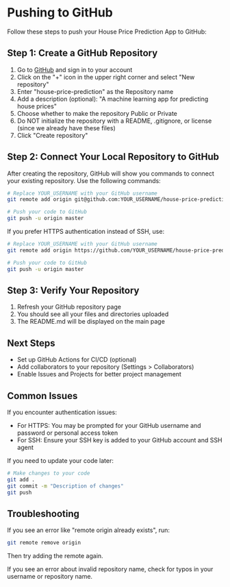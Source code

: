 # Pushing to GitHub

Follow these steps to push your House Price Prediction App to GitHub:

## Step 1: Create a GitHub Repository

1. Go to [GitHub](https://github.com/) and sign in to your account
2. Click on the "+" icon in the upper right corner and select "New repository"
3. Enter "house-price-prediction" as the Repository name
4. Add a description (optional): "A machine learning app for predicting house prices"
5. Choose whether to make the repository Public or Private
6. Do NOT initialize the repository with a README, .gitignore, or license (since we already have these files)
7. Click "Create repository"

## Step 2: Connect Your Local Repository to GitHub

After creating the repository, GitHub will show you commands to connect your existing repository. Use the following commands:

```bash
# Replace YOUR_USERNAME with your GitHub username
git remote add origin git@github.com:YOUR_USERNAME/house-price-prediction.git

# Push your code to GitHub
git push -u origin master
```

If you prefer HTTPS authentication instead of SSH, use:

```bash
# Replace YOUR_USERNAME with your GitHub username
git remote add origin https://github.com/YOUR_USERNAME/house-price-prediction.git

# Push your code to GitHub
git push -u origin master
```

## Step 3: Verify Your Repository

1. Refresh your GitHub repository page
2. You should see all your files and directories uploaded
3. The README.md will be displayed on the main page

## Next Steps

- Set up GitHub Actions for CI/CD (optional)
- Add collaborators to your repository (Settings > Collaborators)
- Enable Issues and Projects for better project management

## Common Issues

If you encounter authentication issues:
- For HTTPS: You may be prompted for your GitHub username and password or personal access token
- For SSH: Ensure your SSH key is added to your GitHub account and SSH agent

If you need to update your code later:
```bash
# Make changes to your code
git add .
git commit -m "Description of changes"
git push
```

## Troubleshooting

If you see an error like "remote origin already exists", run:
```bash
git remote remove origin
```

Then try adding the remote again.

If you see an error about invalid repository name, check for typos in your username or repository name. 